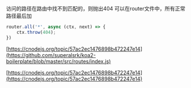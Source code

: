 访问的路径在路由中找不到匹配的，则抛出404
可以在router文件中，所有正常路径最后加
```js
router.all('*', async (ctx, next) => {
    ctx.throw(404);
})
```
[https://cnodejs.org/topic/57ac2ec1476898b472247e14](https://github.com/superalsrk/koa2-boilerplate/blob/master/src/routes/index.js)

[https://cnodejs.org/topic/57ac2ec1476898b472247e14](https://cnodejs.org/topic/57ac2ec1476898b472247e14)